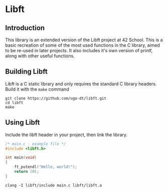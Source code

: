 # Libft
## Introduction
This library is an extended version of the Libft project at 42 School.
This is a basic recreation of some of the most used functions in the C library, aimed to be re-used in later projects.
It also includes it's own version of printf, along with other useful functions.

## Building Libft
Libft is a C static library and only requires the standard C library headers.
Build it with the ```make``` command
```
git clone https://github.com/ugo-dt/libft.git
cd libft
make
```

## Using Libft
Include the libft header in your project,
then link the library.
```C
/* main.c - example file */
#include <libft.h>

int main(void)
{
	ft_putendl("Hello, world!");
	return (0);
}
```
```
clang -I libft/include main.c libft/libft.a
```
